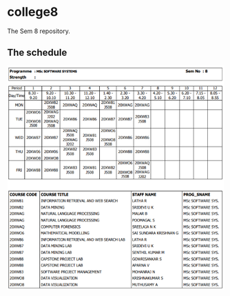 # college8

The Sem 8 repository.

## The schedule

![Alt text](/repo-assets/TIMETABLE.png "a title")
